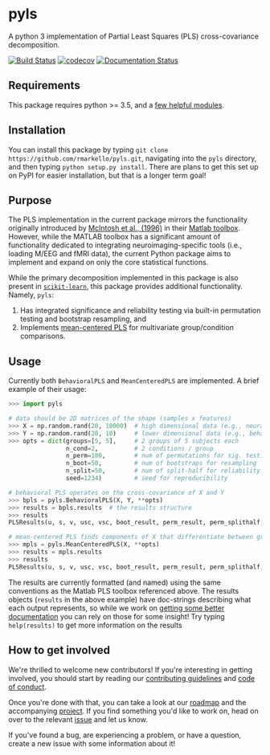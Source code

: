 # pyls
A python 3 implementation of Partial Least Squares (PLS) cross-covariance decomposition.

[![Build Status](https://travis-ci.org/rmarkello/pyls.svg?branch=master)](https://travis-ci.org/rmarkello/pyls)
[![codecov](https://codecov.io/gh/rmarkello/pyls/branch/master/graph/badge.svg)](https://codecov.io/gh/rmarkello/pyls)
[![Documentation Status](https://readthedocs.org/projects/pyls/badge/?version=latest)](http://pyls.readthedocs.io/en/latest/?badge=latest)

## Requirements
This package requires python >= 3.5, and a [few helpful modules](https://github.com/rmarkello/pyls/blob/master/requirements.txt).

## Installation
You can install this package by typing `git clone https://github.com/rmarkello/pyls.git`, navigating into the `pyls` directory, and then typing `python setup.py install`. There are plans to get this set up on PyPI for easier installation, but that is a longer term goal!

## Purpose
The PLS implementation in the current package mirrors the functionality originally introduced by [McIntosh et al., (1996)](https://www.ncbi.nlm.nih.gov/pubmed/9345485) in their [Matlab toolbox](https://www.rotman-baycrest.on.ca/index.php?section=84). However, while the MATLAB toolbox has a significant amount of functionality dedicated to integrating neuroimaging-specific tools (i.e., loading M/EEG and fMRI data), the current Python package aims to implement and expand on only the core statistical functions.

While the primary decomposition implemented in this package is also present in [`scikit-learn`](`sklearn.cross_decomposition.PLSSVD`), this package provides additional functionality. Namely, `pyls`:

1. Has integrated significance and reliability testing via built-in permutation testing and bootstrap resampling, and
2. Implements [mean-centered PLS](https://www.ncbi.nlm.nih.gov/pubmed/20656037) for multivariate group/condition comparisons.

## Usage
Currently both `BehavioralPLS` and `MeanCenteredPLS` are implemented. A brief example of their usage:

```python
>>> import pyls

# data should be 2D matrices of the shape (samples x features)
>>> X = np.random.rand(20, 10000)  # high dimensional data (e.g., neural)
>>> Y = np.random.rand(20, 10)     # lower dimensional data (e.g., behavioral)
>>> opts = dict(groups=[5, 5],     # 2 groups of 5 subjects each
                n_cond=2,          # 2 conditions / group
                n_perm=100,        # num of permutations for sig. testing
                n_boot=50,         # num of bootstraps for resampling
                n_split=50,        # num of split-half for reliability testing
                seed=1234)         # seed for reproducibility

# behavioral PLS operates on the cross-covariance of X and Y
>>> bpls = pyls.BehavioralPLS(X, Y, **opts)
>>> results = bpls.results  # the results structure
>>> results
PLSResults(u, s, v, usc, vsc, boot_result, perm_result, perm_splithalf, inputs, s_varexp)

# mean-centered PLS finds components of X that differentiate between groups/conditions
>>> mpls = pyls.MeanCenteredPLS(X, **opts)
>>> results = mpls.results
>>> results
PLSResults(u, s, v, usc, vsc, boot_result, perm_result, perm_splithalf, inputs, s_varexp)
```

The results are currently formatted (and named) using the same conventions as the Matlab PLS toolbox referenced above. The results objects (`results` in the above example) have doc-strings describing what each output represents, so while we work on [getting some better documentation](https://github.com/rmarkello/pyls/issues/19) you can rely on those for some insight! Try typing `help(results)` to get more information on the results

## How to get involved
We're thrilled to welcome new contributors! If you're interesting in getting involved, you should start by reading our [contributing guidelines](https://github.com/rmarkello/pyls/blob/master/CONTRIBUTING.md) and [code of conduct](https://github.com/rmarkello/pyls/blob/master/Code_of_Conduct.md).

Once you're done with that, you can take a look at our [roadmap](https://github.com/rmarkello/pyls/issues/26) and the accompanying [project](https://github.com/rmarkello/pyls/projects/1). If you find something you'd like to work on, head on over to the relevant [issue](https://github.com/rmarkello/pyls/issues) and let us know.

If you've found a bug, are experiencing a problem, or have a question, create a new issue with some information about it!
